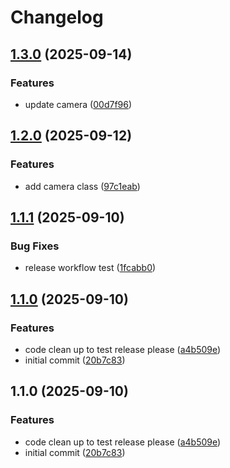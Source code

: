 # Changelog

## [1.3.0](https://github.com/Infael/MMG/compare/v1.2.0...v1.3.0) (2025-09-14)


### Features

* update camera ([00d7f96](https://github.com/Infael/MMG/commit/00d7f960a15b2d7faaefc8e84c7fa2a43c4aedfa))

## [1.2.0](https://github.com/Infael/MMG/compare/v1.1.1...v1.2.0) (2025-09-12)


### Features

* add camera class ([97c1eab](https://github.com/Infael/MMG/commit/97c1eab7980b867233ad1cd637267810008a73fc))

## [1.1.1](https://github.com/Infael/MMG/compare/v1.1.0...v1.1.1) (2025-09-10)


### Bug Fixes

* release workflow test ([1fcabb0](https://github.com/Infael/MMG/commit/1fcabb0149e77d7fc0baf3b8f09612e8ba64748a))

## [1.1.0](https://github.com/Infael/MMG/compare/v1.0.0...v1.1.0) (2025-09-10)


### Features

* code clean up to test release please ([a4b509e](https://github.com/Infael/MMG/commit/a4b509ed72a6251b130be8fa29a0c74a648328a6))
* initial commit ([20b7c83](https://github.com/Infael/MMG/commit/20b7c83fa02b5b442e5272b4b8373936badb0a62))

## 1.1.0 (2025-09-10)


### Features

* code clean up to test release please ([a4b509e](https://github.com/Infael/MMG/commit/a4b509ed72a6251b130be8fa29a0c74a648328a6))
* initial commit ([20b7c83](https://github.com/Infael/MMG/commit/20b7c83fa02b5b442e5272b4b8373936badb0a62))
